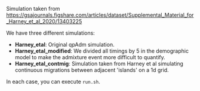 
Simulation taken from https://gsajournals.figshare.com/articles/dataset/Supplemental_Material_for_Harney_et_al_2020/13403225

We have three different simulations:

- <b>Harney_etal</b>: Original qpAdm simulation.
- <b>Harney_etal_modified</b>: We divided all timings by 5 in the demographic model to make the admixture event more difficult to quantify.
-  <b>Harney_etal_contmig</b>: Simulation taken from Harney et al simulating continuous migrations between adjacent 'islands' on a 1d grid.

In each case, you can execute ```run.sh```.


